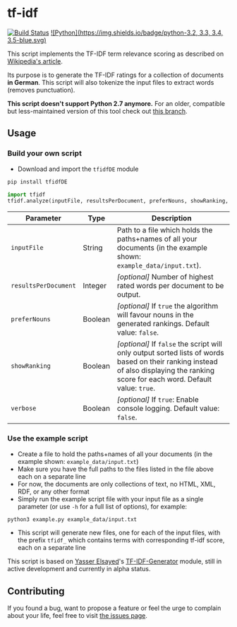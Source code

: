 # tf-idf
[![Build Status](https://travis-ci.org/juliuste/tf-idf.svg?branch=master)](https://travis-ci.org/juliuste/tf-idf) [![Python](https://img.shields.io/badge/python-3.2, 3.3, 3.4, 3.5-blue.svg)](https://www.python.org/)


This script implements the TF-IDF term relevance scoring as described on [Wikipedia's article](http://en.wikipedia.org/wiki/Tf–idf).

Its purpose is to generate the TF-IDF ratings for a collection of documents **in German**. This script will also tokenize the input files to extract words (removes punctuation).

**This script doesn't support Python 2.7 anymore.** For an older, compatible but less-maintained version of this tool check out [this branch](https://github.com/juliuste/tf-idf/tree/0.3).

## Usage
### Build your own script
- Download and import the `tfidfDE` module
```bash
pip install tfidfDE
```

```python
import tfidf
tfidf.analyze(inputFile, resultsPerDocument, preferNouns, showRanking, verbose)
```

Parameter | Type | Description
--------- | ---- | -----------
`inputFile` | String | Path to a file which holds the paths+names of all your documents (in the example shown: `example_data/input.txt`).
`resultsPerDocument` | Integer | *[optional]* Number of highest rated words per document to be output.
`preferNouns` | Boolean | *[optional]* If `true` the algorithm will favour nouns in the generated rankings. Default value: `false`.
`showRanking` | Boolean | *[optional]* If `false` the script will only output sorted lists of words based on their ranking instead of also displaying the ranking score for each word. Default value: `true`.
`verbose` | Boolean | *[optional]* If `true`: Enable console logging. Default value: `false`.

### Use the example script
- Create a file to hold the paths+names of all your documents (in the example shown: `example_data/input.txt`)
- Make sure you have the full paths to the files listed in the file above each on a separate line
- For now, the documents are only collections of text, no HTML, XML, RDF, or any other format
- Simply run the example script file with your input file as a single parameter (or use `-h` for a full list of options), for example:

```bash
python3 example.py example_data/input.txt
```

- This script will generate new files, one for each of the input files, with the prefix `tfidf_` which contains terms with corresponding tf-idf score, each on a separate line

This script is based on [Yasser Elsayed](https://github.com/yebrahim/)'s [TF-IDF-Generator](https://github.com/yebrahim/TF-IDF-Generator) module, still in active development and currently in alpha status.

## Contributing

If you found a bug, want to propose a feature or feel the urge to complain about your life, feel free to visit [the issues page](https://github.com/juliuste/tf-idf/issues).